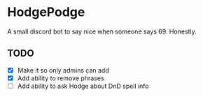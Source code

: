 # HodgePodge

A small discord bot to say nice when someone says 69.
Honestly.

## TODO

- [X] Make it so only admins can add
- [X] Add ability to remove phrases
- [ ] Add ability to ask Hodge about DnD spell info
